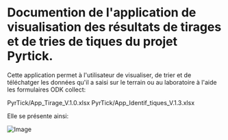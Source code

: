 # Documention de l'application de visualisation des résultats de tirages et de tries de tiques du projet Pyrtick.

Cette application permet à l'utilisateur de visualiser, de trier et de téléchatger les données qu'il a saisi sur le terrain ou au laboratoire à l'aide les formulaires ODK collect:

PyrTick/App_Tirage_V.1.0.xlsx
PyrTick/App_Identif_tiques_V.1.3.xlsx

Elle se présente ainsi:

![Image](https://github.com/user-attachments/assets/37a52375-3255-4fa2-85dc-fbb994934e75)


